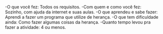 -O que você fez:
Todos os requisitos.
-Com quem e como você fez:
Sozinho, com ajuda da internet e suas aulas.
-O que aprendeu e sabe fazer:
Aprendi a fazer um programa que utilize de herança.
-O que tem dificuldade ainda:
Como fazer algumas coisas da herança.
-Quanto tempo levou pra fazer a atividade:
4 ou menos.
